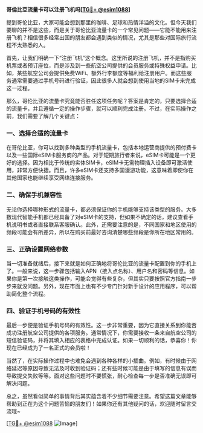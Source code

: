 **哥倫比亞流量卡可以注册飞机吗[[TG💪+ @esim1088](https://t.me/s/esim1088)]**

提到哥伦比亚，大家可能会想到那里的咖啡、足球和热情洋溢的文化。但今天我们要聊的并不是这些，而是关于哥伦比亚流量卡的一个常见问题——它能不能用来注册飞机？相信很多经常出国的朋友都会遇到类似的情况，尤其是那些对国际旅行流程不太熟悉的人。

首先，让我们明确一下“注册飞机”这个概念。这里所说的注册飞机，并不是指购买机票或者预订座位，而是涉及到一些航空公司提供的会员服务或特殊权益申请。比如，某些航空公司会提供免费WiFi、额外行李额度等福利给注册用户。而这些服务通常需要通过手机号码进行验证，因此很多人就会想到使用当地的SIM卡来完成这一过程。

那么，哥伦比亚的流量卡究竟能否胜任这项任务呢？答案是肯定的，只要选择合适的流量卡，并且遵循一定的操作步骤，就可以顺利完成注册。不过，在实际操作之前，我们需要了解几个关键点：

### 一、选择合适的流量卡

在哥伦比亚，你可以找到多种类型的手机流量卡，包括本地运营商提供的预付费卡以及一些国际eSIM卡服务商的产品。对于短期旅行者来说，eSIM卡可能是一个更好的选择。因为相比于传统的实体SIM卡，eSIM卡无需物理插入设备即可激活使用，非常方便快捷。而且，许多eSIM卡还支持多国漫游功能，这意味着即使你在其他国家也能继续享受网络连接服务。

### 二、确保手机兼容性

无论你选择哪种形式的流量卡，都必须保证你的手机能够支持该类型的服务。大多数现代智能手机都已经具备了对eSIM卡的支持，但如果不确定的话，建议查看手机说明书或者直接联系客服确认。此外，还需要注意的是，不同国家和地区使用的频段可能会有所差异，所以在购买前最好咨询清楚哪些频段是你所在地区常用的。

### 三、正确设置网络参数

当一切准备就绪后，接下来就是如何正确地将哥伦比亚的流量卡配置到你的手机上了。一般来说，这一步骤包括输入APN（接入点名称）、用户名和密码等信息。如果你是第一次接触这类操作，可能会觉得有些复杂，但其实只要按照官方指南一步步来就没问题。另外，现在市面上也有不少专门针对新手设计的应用程序，可以帮助简化整个流程。

### 四、验证手机号码的有效性

最后一步便是验证手机号码的有效性。这一步非常重要，因为它直接关系到你能否成功注册航空公司提供的各项服务。通常情况下，你需要接收一条来自航空公司的短信验证码，并将其填入相应的表格中完成认证。如果一切顺利的话，恭喜你！你现在已经成为了一名正式的会员啦！

当然了，在实际操作过程中也难免会遇到各种各样的小插曲。例如，有时候由于网络延迟等原因导致无法及时收到验证码；还有些时候可能是由于填写的信息有误而导致提交失败等等。面对这些问题时不要慌张，耐心检查每一步是否准确无误即可解决问题。

总之，虽然看似简单的事情背后其实蕴含着不少细节需要注意。希望这篇文章能够帮助到正在为这个问题苦恼的朋友们！如果你还有其他疑问的话，欢迎随时留言交流哦~

[[TG💪+ @esim1088](https://t.me/s/esim1088) ![Image](https://i.postimg.cc/4NQfJmqS/Snipaste-2025-05-13-00-14-12.png)]